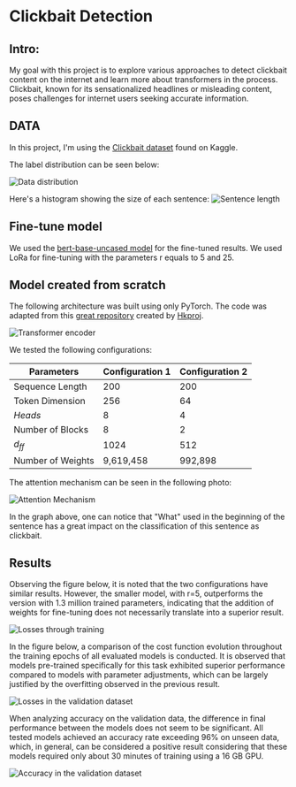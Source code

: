 
# Clickbait Detection

## Intro:

My goal with this project is to explore various approaches to detect clickbait content on the internet and learn more about transformers in the process. Clickbait, known for its sensationalized headlines or misleading content, poses challenges for internet users seeking accurate information. 

## DATA
In this project, I'm using the [Clickbait dataset](https://www.kaggle.com/datasets/amananandrai/clickbait-dataset) found on Kaggle.

The label distribution can be seen below:

![Data distribution](https://github.com/Felipe-carlos/Clickbait_Detection/blob/9792c8aabce23d0b26289c11fba77f233e47a64d/from0/results/labels.png)

Here's a histogram showing the size of each sentence:
![Sentence length](https://github.com/Felipe-carlos/Clickbait_Detection/blob/9792c8aabce23d0b26289c11fba77f233e47a64d/from0/results/comprimento%20data.png)

## Fine-tune model
We used the [bert-base-uncased model](https://huggingface.co/google-bert/bert-base-uncased) for the fine-tuned results. 
We used LoRa for fine-tuning with the parameters r equals to 5 and 25.

## Model created from scratch
The following architecture was built using only PyTorch. The code was adapted from this [great repository](https://github.com/hkproj/pytorch-transformer) created by [Hkproj](https://github.com/hkproj).

![Transformer encoder](https://github.com/Felipe-carlos/Clickbait_Detection/blob/main/from0/transformer.png)

We tested the following configurations:

| Parameters         | Configuration 1 | Configuration 2 |
|--------------------|------------------|------------------|
| Sequence Length    | 200              | 200              |
| Token Dimension    | 256              | 64               |
| *Heads*            | 8                | 4                |
| Number of Blocks   | 8                | 2                |
| $d_{ff}$           | 1024             | 512              |
| Number of Weights  | 9,619,458        | 992,898          |

The attention mechanism can be seen in the following photo:

![Attention Mechanism](https://github.com/Felipe-carlos/Clickbait_Detection/blob/main/from0/att-sc.png)

In the graph above, one can notice that "What" used in the beginning of the sentence has a great impact on the classification of this sentence as clickbait.

## Results
Observing the figure below, it is noted that the two configurations have similar results. However, the smaller model, with r=5, outperforms the version with 1.3 million trained parameters, indicating that the addition of weights for fine-tuning does not necessarily translate into a superior result.

![Losses through training](https://github.com/Felipe-carlos/Clickbait_Detection/blob/6cffba37c29fbfdbd0ae05c83962da6e3cb10a4f/from0/results/perdas_ep_finetuned.png)

In the figure below, a comparison of the cost function evolution throughout the training epochs of all evaluated models is conducted. It is observed that models pre-trained specifically for this task exhibited superior performance compared to models with parameter adjustments, which can be largely justified by the overfitting observed in the previous result.

![Losses in the validation dataset](https://github.com/Felipe-carlos/Clickbait_Detection/blob/6cffba37c29fbfdbd0ae05c83962da6e3cb10a4f/from0/results/los_final.png)

When analyzing accuracy on the validation data, the difference in final performance between the models does not seem to be significant. All tested models achieved an accuracy rate exceeding 96% on unseen data, which, in general, can be considered a positive result considering that these models required only about 30 minutes of training using a 16 GB GPU.

![Accuracy in the validation dataset](https://github.com/Felipe-carlos/Clickbait_Detection/blob/6cffba37c29fbfdbd0ae05c83962da6e3cb10a4f/from0/results/acc_final.png)
